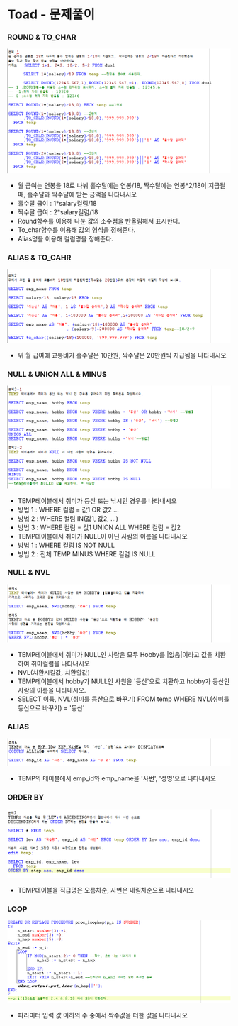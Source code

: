 # Toad - 문제풀이

### ROUND & TO\_CHAR

![](../../../.gitbook/assets/2-1%20%281%29.png)

* 월 급여는 연봉을 18로 나눠 홀수달에는 연봉/18, 짝수달에는 연봉\*2/18이 지급될때,  홀수달과 짝수달에 받는 금액을 나타내시오
* 홀수달 급여 : 1\*salary컬럼/18
* 짝수달 급여 : 2\*salary컬럼/18
* Round함수를 이용해 나눈 값의 소수점을 반올림해서 표시한다.
* To\_char함수를 이용해 값의 형식을 정해준다.
* Alias명을 이용해 컬럼명을 정해준다.

### ALIAS & TO\_CAHR 

![](../../../.gitbook/assets/2-2%20%281%29.png)

* 위 월 급여에 교통비가 홀수달은 10만원, 짝수달은 20만원씩 지급됨을 나타내시오

### NULL & UNION ALL & MINUS

![](../../../.gitbook/assets/2-3.png)

* TEMP테이블에서 취미가 등산 또는 낚시인 경우를 나타내시오
* 방법 1 : WHERE 컬럼 = 값1 OR 값2 ...
* 방법 2 : WHERE 컬럼 IN\(값1, 값2, ...\)
* 방법 3 : WHERE 컬럼 = 값1 UNION ALL WHERE 컬럼 = 값2
* TEMP테이블에서 취미가 NULL이 아닌 사람의 이름을 나타내시오
* 방법 1 : WHERE 컬럼 IS NOT NULL
* 방법 2 : 전체 TEMP MINUS WHERE 컬럼 IS NULL

### NULL & NVL

![](../../../.gitbook/assets/2-4.png)

* TEMP테이블에서 취미가 NULL인 사람은 모두 Hobby를 \|없음\|이라고 값을 치환하여 취미컬럼을 나타내시오
* NVL\(치환시킬값, 치환할값\)
* TEMP테이블에서 hobby가 NULL인 사원을 '등산'으로 치환하고 hobby가 등산인 사람의 이름을 나타내시오.
* SELECT 이름, NVL\(취미를 등산으로 바꾸기\) FROM temp WHERE NVL\(취미를 등산으로 바꾸기\) = '등산'

### ALIAS

![](../../../.gitbook/assets/2-5.png)

* TEMP의 테이블에서 emp\_id와 emp\_name을 '사번', '성명'으로 나타내시오

### ORDER BY

![](../../../.gitbook/assets/2-6.png)

* TEMP테이블을 직급명은 오름차순, 사번은 내림차순으로 나타내시오

### LOOP

![](../../../.gitbook/assets/6-4.png)

* 파라미터 입력 값 이하의 수 중에서 짝수값을 더한 값을 나타내시오



